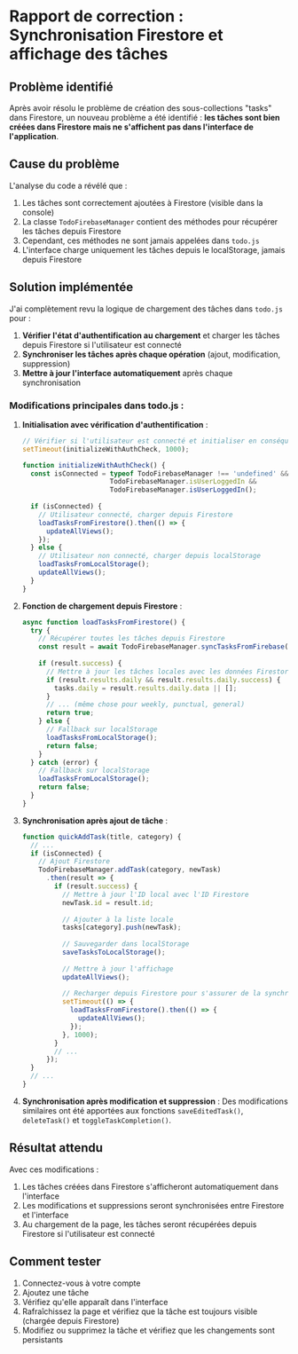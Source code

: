 # Rapport de correction : Synchronisation Firestore et affichage des tâches

## Problème identifié
Après avoir résolu le problème de création des sous-collections "tasks" dans Firestore, un nouveau problème a été identifié : **les tâches sont bien créées dans Firestore mais ne s'affichent pas dans l'interface de l'application**.

## Cause du problème
L'analyse du code a révélé que :
1. Les tâches sont correctement ajoutées à Firestore (visible dans la console)
2. La classe `TodoFirebaseManager` contient des méthodes pour récupérer les tâches depuis Firestore
3. Cependant, ces méthodes ne sont jamais appelées dans `todo.js`
4. L'interface charge uniquement les tâches depuis le localStorage, jamais depuis Firestore

## Solution implémentée
J'ai complètement revu la logique de chargement des tâches dans `todo.js` pour :

1. **Vérifier l'état d'authentification au chargement** et charger les tâches depuis Firestore si l'utilisateur est connecté
2. **Synchroniser les tâches après chaque opération** (ajout, modification, suppression)
3. **Mettre à jour l'interface automatiquement** après chaque synchronisation

### Modifications principales dans todo.js :

1. **Initialisation avec vérification d'authentification** :
   ```javascript
   // Vérifier si l'utilisateur est connecté et initialiser en conséquence
   setTimeout(initializeWithAuthCheck, 1000);
   
   function initializeWithAuthCheck() {
     const isConnected = typeof TodoFirebaseManager !== 'undefined' && 
                         TodoFirebaseManager.isUserLoggedIn && 
                         TodoFirebaseManager.isUserLoggedIn();
     
     if (isConnected) {
       // Utilisateur connecté, charger depuis Firestore
       loadTasksFromFirestore().then(() => {
         updateAllViews();
       });
     } else {
       // Utilisateur non connecté, charger depuis localStorage
       loadTasksFromLocalStorage();
       updateAllViews();
     }
   }
   ```

2. **Fonction de chargement depuis Firestore** :
   ```javascript
   async function loadTasksFromFirestore() {
     try {
       // Récupérer toutes les tâches depuis Firestore
       const result = await TodoFirebaseManager.syncTasksFromFirebase();
       
       if (result.success) {
         // Mettre à jour les tâches locales avec les données Firestore
         if (result.results.daily && result.results.daily.success) {
           tasks.daily = result.results.daily.data || [];
         }
         // ... (même chose pour weekly, punctual, general)
         return true;
       } else {
         // Fallback sur localStorage
         loadTasksFromLocalStorage();
         return false;
       }
     } catch (error) {
       // Fallback sur localStorage
       loadTasksFromLocalStorage();
       return false;
     }
   }
   ```

3. **Synchronisation après ajout de tâche** :
   ```javascript
   function quickAddTask(title, category) {
     // ...
     if (isConnected) {
       // Ajout Firestore
       TodoFirebaseManager.addTask(category, newTask)
         .then(result => {
           if (result.success) {
             // Mettre à jour l'ID local avec l'ID Firestore
             newTask.id = result.id;
             
             // Ajouter à la liste locale
             tasks[category].push(newTask);
             
             // Sauvegarder dans localStorage
             saveTasksToLocalStorage();
             
             // Mettre à jour l'affichage
             updateAllViews();
             
             // Recharger depuis Firestore pour s'assurer de la synchronisation
             setTimeout(() => {
               loadTasksFromFirestore().then(() => {
                 updateAllViews();
               });
             }, 1000);
           }
           // ...
         });
     }
     // ...
   }
   ```

4. **Synchronisation après modification et suppression** :
   Des modifications similaires ont été apportées aux fonctions `saveEditedTask()`, `deleteTask()` et `toggleTaskCompletion()`.

## Résultat attendu
Avec ces modifications :
1. Les tâches créées dans Firestore s'afficheront automatiquement dans l'interface
2. Les modifications et suppressions seront synchronisées entre Firestore et l'interface
3. Au chargement de la page, les tâches seront récupérées depuis Firestore si l'utilisateur est connecté

## Comment tester
1. Connectez-vous à votre compte
2. Ajoutez une tâche
3. Vérifiez qu'elle apparaît dans l'interface
4. Rafraîchissez la page et vérifiez que la tâche est toujours visible (chargée depuis Firestore)
5. Modifiez ou supprimez la tâche et vérifiez que les changements sont persistants
